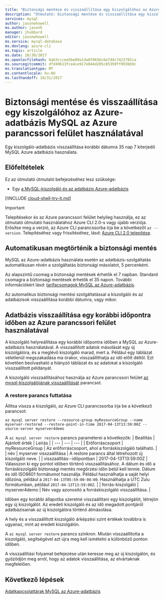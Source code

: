 ```yaml
---
title: "Biztonsági mentése és visszaállítása egy kiszolgálóhoz az Azure-adatbázis MySQL |} Microsoft Docs"
description: "Útmutató: biztonsági mentése és visszaállítása egy kiszolgálóhoz az Azure-adatbázis a MySQL az Azure parancssori felület használatával."
services: mysql
author: jasonwhowell
ms.author: jasonh
manager: jhubbard
editor: jasonwhowell
ms.service: mysql-database
ms.devlang: azure-cli
ms.topic: article
ms.date: 10/30/2017
ms.openlocfilehash: 6a63cccee5be89a1da8f9656c6e7d4c7422702ca
ms.sourcegitcommit: dfd49613fce4ce917e844d205c85359ff093bb9c
ms.translationtype: MT
ms.contentlocale: hu-HU
ms.lasthandoff: 10/31/2017
---
```

# <a name="how-to-backup-and-restore-a-server-in-azure-database-for-mysql-by-using-the-azure-cli"></a>Biztonsági mentése és visszaállítása egy kiszolgálóhoz az Azure-adatbázis MySQL az Azure parancssori felület használatával

Egy kiszolgáló-adatbázis visszaállítása korábbi dátumra 35 nap 7 kiterjedő MySQL Azure adatbázis használata.

## <a name="prerequisites"></a>Előfeltételek
Ez az útmutató útmutató befejezéséhez lesz szüksége:
- Egy [a MySQL-kiszolgáló és az adatbázis Azure-adatbázis](quickstart-create-mysql-server-database-using-azure-portal.md)

[!INCLUDE [cloud-shell-try-it.md](../../includes/cloud-shell-try-it.md)]

> [!IMPORTANT]
> Telepítésekor és az Azure parancssori felület helyileg használja, ez az útmutató útmutató használatához Azure CLI 2.0-s vagy újabb verziója. Erősítse meg a verzió, az Azure CLI parancssorba írja be a következőt `az --version`. Telepítéséhez vagy frissítéséhez, lásd: [Azure CLI 2.0 telepítése]( /cli/azure/install-azure-cli).

## <a name="backup-happens-automatically"></a>Automatikusan megtörténik a biztonsági mentés
MySQL az Azure-adatbázis használata esetén az adatbázis-szolgáltatás automatikusan révén a szolgáltatás biztonsági másolatot, 5 percenként. 

Az alapszintű csomag a biztonsági mentések érhetők el 7 napban. Standard csomagra a biztonsági mentések érhetők el 35 napon. További információkért lásd: [tarifacsomagok MySQL az Azure-adatbázis](concepts-service-tiers.md).

Az automatikus biztonsági mentési szolgáltatással a kiszolgáló és az adatbázisok visszaállítása korábbi dátumra, vagy mikor.

## <a name="restore-a-database-to-a-previous-point-in-time-by-using-the-azure-cli"></a>Adatbázis visszaállítása egy korábbi időpontra időben az Azure parancssori felület használatával
A kiszolgáló helyreállítása egy korábbi időpontra időben a MySQL az Azure-adatbázis használatával. A visszaállított adatok másolását egy új kiszolgálóra, és a meglévő kiszolgáló marad, mert a. Például egy táblázat véletlenül megszakadása ma órakor, visszaállíthatja az idő előtt déltől. Ezt követően beolvasható a hiányzó táblázat és az adatokat a kiszolgáló visszaállított példányát. 

A kiszolgáló visszaállításához használja az Azure parancssori felület [az mysql-kiszolgálójának visszaállítását](/cli/azure/mysql/server#restore) parancsot.

### <a name="run-the-restore-command"></a>A restore parancs futtatása

Állítsa vissza a kiszolgáló, az Azure CLI parancssorba írja be a következő parancsot:

```azurecli-interactive
az mysql server restore --resource-group myResourceGroup --name myserver-restored --restore-point-in-time 2017-04-13T13:59:00Z --source-server myserver4demo
```

A `az mysql server restore` parancs paraméterei a következők:
| Beállítás | Ajánlott érték | Leírás  |
| --- | --- | --- |
| Erőforráscsoport | myResourceGroup |  Az erőforráscsoport, ahol a forráskiszolgáló található.  |
| név | myserver visszaállítása | A restore parancs által létrehozott új kiszolgáló neve. |
| visszaállítás--időpontban | 2017-04-13T13:59:00Z | Válasszon ki egy pontot időben történő visszaállításához. A dátum és idő a forráskiszolgáló biztonsági mentés megőrzési időn belül kell lennie. Dátum és idő ISO8601 formátumot használja. Például használhatja a saját helyi időzóna, például a `2017-04-13T05:59:00-08:00`. Használhatja a UTC Zulu formátumban, például `2017-04-13T13:59:00Z`. |
| forrás-kiszolgáló | myserver4demo | Név vagy azonosító a forráskiszolgáló visszaállítása. |

Időben egy korábbi állapotba szeretné visszaállítani egy kiszolgálót, létrejön egy új kiszolgálót. Az eredeti kiszolgáló és az idő megadott pontjáról adatbázisainak az új kiszolgálóra történő átmásolása.

A hely és a visszaállított kiszolgáló árképzési szint értékek továbbra is ugyanaz, mint az eredeti kiszolgálón. 

A `az mysql server restore` parancs szinkron. Miután visszaállította a kiszolgáló, segítségével azt újra meg kell ismételni a különböző ponton időben. 

A visszaállítási folyamat befejezése után keresse meg az új kiszolgálón, és győződjön meg arról, hogy az adatok visszaállítása, az elvártaknak megfelelően.

## <a name="next-steps"></a>Következő lépések
[Adatkapcsolattárak MySQL az Azure-adatbázis](concepts-connection-libraries.md)
